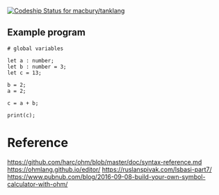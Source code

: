 [ ![Codeship Status for macbury/tanklang](https://app.codeship.com/projects/0129e650-873e-0136-d478-3e27c1ec70f0/status?branch=master)](https://app.codeship.com/projects/302613)

## Example program

```
# global variables

let a : number;
let b : number = 3;
let c = 13;

b = 2;
a = 2;

c = a + b;

print(c);
```

# Reference

https://github.com/harc/ohm/blob/master/doc/syntax-reference.md
https://ohmlang.github.io/editor/
https://ruslanspivak.com/lsbasi-part7/
https://www.pubnub.com/blog/2016-09-08-build-your-own-symbol-calculator-with-ohm/

